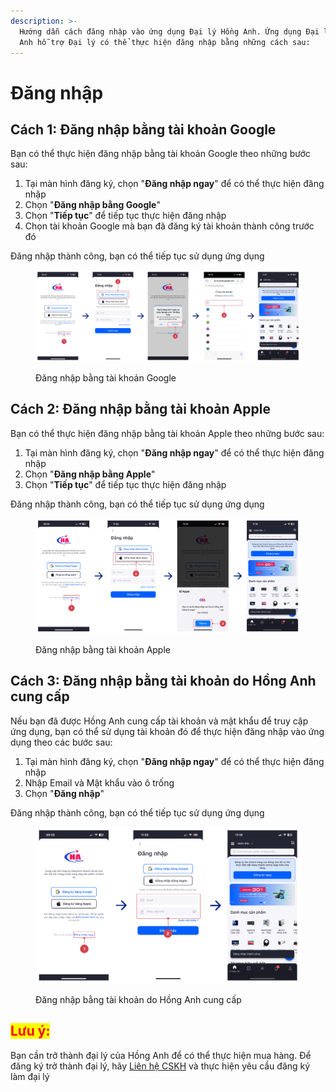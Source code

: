 ```yaml
---
description: >-
  Hướng dẫn cách đăng nhập vào ứng dụng Đại lý Hồng Anh. Ứng dụng Đại lý Hồng
  Anh hỗ trợ Đại lý có thể thực hiện đăng nhập bằng những cách sau:
---
```


# Đăng nhập

## Cách 1: Đăng nhập bằng tài khoản Google

Bạn có thể thực hiện đăng nhập bằng tài khoản Google theo những bước sau:

1. Tại màn hình đăng ký, chọn "**Đăng nhập ngay**" để có thể thực hiện đăng nhập
2. Chọn "**Đăng nhập bằng Google**"
3. Chọn "**Tiếp tục**" để tiếp tục thực hiện đăng nhập
4. Chọn tài khoản Google mà bạn đã đăng ký tài khoản thành công trước đó

Đăng nhập thành công, bạn có thể tiếp tục sử dụng ứng dụng

<figure><img src="../.gitbook/assets/Đăng nhập = Google.png" alt=""><figcaption><p>Đăng nhập bằng tài khoản Google</p></figcaption></figure>

## Cách 2: Đăng nhập bằng tài khoản Apple

Bạn có thể thực hiện đăng nhập bằng tài khoản Apple theo những bước sau:

1. Tại màn hình đăng ký, chọn "**Đăng nhập ngay**" để có thể thực hiện đăng nhập
2. Chọn "**Đăng nhập bằng Apple**"
3. Chọn "**Tiếp tục**" để tiếp tục thực hiện đăng nhập

Đăng nhập thành công, bạn có thể tiếp tục sử dụng ứng dụng

<figure><img src="../.gitbook/assets/Đăng nhập = Apple.png" alt=""><figcaption><p>Đăng nhập bằng tài khoản Apple</p></figcaption></figure>

## Cách 3: Đăng nhập bằng tài khoản do Hồng Anh cung cấp

Nếu bạn đã được Hồng Anh cung cấp tài khoản và mật khẩu để truy cập ứng dụng, bạn có thể sử dụng tài khoản đó để thực hiện đăng nhập vào ứng dụng theo các bước sau:

1. Tại màn hình đăng ký, chọn "**Đăng nhập ngay**" để có thể thực hiện đăng nhập
2. Nhập Email và Mật khẩu vào ô trống
3. Chọn "**Đăng nhập**"

Đăng nhập thành công, bạn có thể tiếp tục sử dụng ứng dụng

<figure><img src="../.gitbook/assets/mật khẩu.png" alt=""><figcaption><p>Đăng nhập bằng tài khoản do Hồng Anh cung cấp</p></figcaption></figure>

## <mark style="color:red;">Lưu ý:</mark>

Bạn cần trở thành đại lý của Hồng Anh để có thể thực hiện mua hàng. Để đăng ký trở thành đại lý, hãy [Liên hệ CSKH](../lien-he-cskh/lien-he-cskh.md) và thực hiện yêu cầu đăng ký làm đại lý
